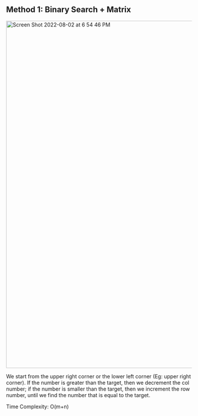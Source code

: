 ## Method 1: Binary Search + Matrix

<img width="943" alt="Screen Shot 2022-08-02 at 6 54 46 PM" src="https://user-images.githubusercontent.com/106039830/182487626-586c8694-990f-42ad-a518-6389ffb63822.png">

We start from the upper right corner or the lower left corner (Eg: upper right corner). If the number is greater than the target, then we decrement the col number; if the number is smaller than the target, then we increment the row number, until we find the number that is equal to the target.

Time Complexity: O(m+n)
